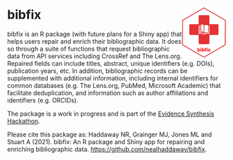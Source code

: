 
<!-- README.md is generated from README.Rmd. Please edit that file -->

# bibfix <img src="inst/extdata/bibfix hex.png" align="right" width="20%"/>

<!-- badges: start -->
<!-- badges: end -->

bibfix is an R package (with future plans for a Shiny app) that helps
users repair and enrich their bibliographic data. It does so through a
suite of functions that request bibliographic data from API services
including CrossRef and The Lens.org. Repaired fields can include titles,
abstract, unique identifiers (e.g. DOIs), publication years, etc. In
addition, bibliographic records can be supplemented with additional
information, including internal identifiers for common databases
(e.g. The Lens.org, PubMed, Microsoft Academic) that facilitate
deduplication, and information such as author affiliations and
identifiers (e.g. ORCIDs).

The package is a work in progress and is part of the
<a href="https://www.eshackathon.org/" target="_blank">Evidence
Synthesis Hackathon</a>.

Please cite this package as: Haddaway NR, Grainger MJ, Jones ML and
Stuart A (2021). bibfix: An R package and Shiny app for repairing and
enriching bibliographic data.
<a href="https://github.com/nealhaddaway/bibfix" target="_blank">https://github.com/nealhaddaway/bibfix</a>.
